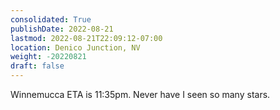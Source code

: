 ```yaml
---
consolidated: True
publishDate: 2022-08-21
lastmod: 2022-08-21T22:09:12-07:00
location: Denico Junction, NV
weight: -20220821
draft: false
---
```

Winnemucca ETA is 11:35pm.  Never have I seen so many stars.
 